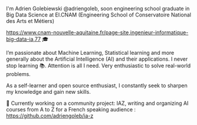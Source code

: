 I'm Adrien Golebiewski @adriengoleb, soon engineering school graduate  in Big Data Science at EI.CNAM (Engineering School of Conservatoire National des Arts et Métiers)

https://www.cnam-nouvelle-aquitaine.fr/page-site,ingenieur-informatique-big-data-ia,77 🎓


I’m passionate about Machine Learning, Statistical learning and more generally about the Artificial Intelligence (AI) and their applications.
 I never stop learning 📚. Attention is all I need.
Very enthusiastic to solve real-world problems.

As a self-learner and open source enthusiast, I constantly seek to sharpen my knowledge and gain new skills.

💬 Currently working on a community project: IAZ, writing and organizing AI courses from A to Z for a French speaking audience :
https://github.com/adriengoleb/ia-z

